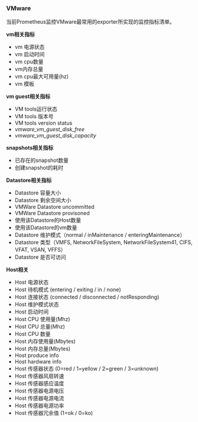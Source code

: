 ### VMware

当前Prometheus监控VMware最常用的exporter所实现的监控指标清单。



**vm相关指标**

- vm 电源状态
- vm 启动时间
- vm cpu数量
- vm内存总量
- vm cpu最大可用量(hz)
- vm 模板



**vm guest相关指标**

- VM tools运行状态
- VM tools 版本号
- VM tools version status
- *vmware_vm_guest_disk_free*
- *vmware_vm_guest_disk_capacity*



**snapshots相关指标**

- 已存在的snapshot数量
- 创建snapshot的耗时



**Datastore相关指标**

- Datastore 容量大小
- Datastore 剩余空间大小
- VMWare Datastore uncommitted 
- VMWare Datastore provisoned
- 使用该Datastore的Host数量
- 使用该Datastore的vm数量
- Datastore 维护模式（normal / inMaintenance / enteringMaintenance）
- Datastore 类型（VMFS, NetworkFileSystem, NetworkFileSystem41, CIFS, VFAT, VSAN, VFFS）
- Datastore 是否可访问



**Host相关**

- Host 电源状态
- Host 待机模式 (entering / exiting / in / none)
- Host 连接状态 (connected / disconnected / notResponding)
- Host 维护模式状态
- Host 启动时间
- Host CPU 使用量(Mhz)
- Host CPU 总量(Mhz)
- Host CPU 数量
- Host 内存使用量(Mbytes)
- Host 内存总量(Mbytes)
- Host produce info
- Host hardware info
- Host 传感器状态 (0=red / 1=yellow / 2=green / 3=unknown)
- Host 传感器风扇转速
- Host 传感器感应温度
- Host 传感器电源电压
- Host 传感器电源电流
- Host 传感器电源功率
- Host 传感器冗余值 (1=ok / 0=ko)